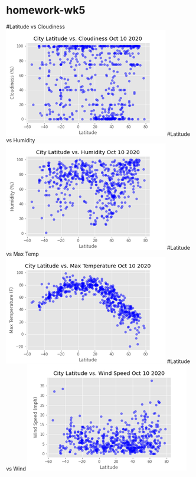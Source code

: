 # homework-wk5
#Latitude vs Cloudiness
![](https://github.com/hafsa-said/homework-wk5/blob/main/lat_cloud.png)
#Latitude vs Humidity
![](https://github.com/hafsa-said/homework-wk5/blob/main/lat_hum.png)
#Latitude vs Max Temp
![](https://github.com/hafsa-said/homework-wk5/blob/main/lat_maxtemp.png)
#Latitude vs Wind
![](https://github.com/hafsa-said/homework-wk5/blob/main/lat_wind.png)
